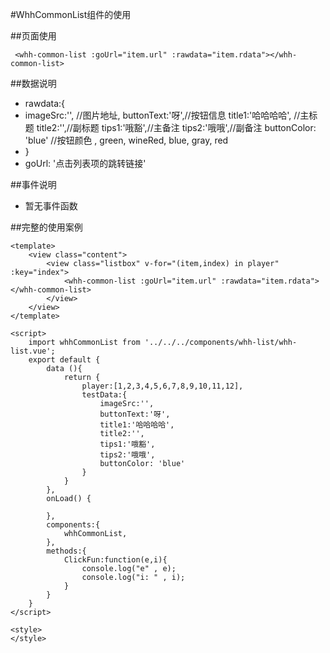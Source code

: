#WhhCommonList组件的使用
  
##页面使用

```
 <whh-common-list :goUrl="item.url" :rawdata="item.rdata"></whh-common-list>
 ```
 
##数据说明
* rawdata:{
*	imageSrc:'', //图片地址,
	buttonText:'呀',//按钮信息
	title1:'哈哈哈哈', //主标题
	title2:'',//副标题
	tips1:'哦豁',//主备注
	tips2:'哦哦',//副备注
	buttonColor: 'blue' //按钮颜色 , green, wineRed, blue, gray, red
* }
* goUrl: '点击列表项的跳转链接'

##事件说明
* 暂无事件函数

##完整的使用案例

```
<template>
	<view class="content">
		<view class="listbox" v-for="(item,index) in player" :key="index">
			<whh-common-list :goUrl="item.url" :rawdata="item.rdata"></whh-common-list>
		</view>
	</view>
</template>

<script>
	import whhCommonList from '../../../components/whh-list/whh-list.vue';
	export default {
		data (){
			return {
				player:[1,2,3,4,5,6,7,8,9,10,11,12],
				testData:{
					imageSrc:'',
					buttonText:'呀',
					title1:'哈哈哈哈',
					title2:'',
					tips1:'哦豁',
					tips2:'哦哦',
					buttonColor: 'blue' 
				}
			}
		},
		onLoad() {
			
		},
		components:{
			whhCommonList,
		},
		methods:{
			ClickFun:function(e,i){
				console.log("e" , e);
				console.log("i: " , i);
			}
		}
	}
</script>

<style>
</style>
```